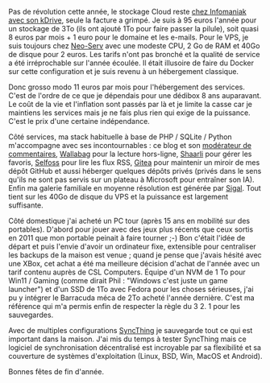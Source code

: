 <!-- title: Bilan hébergement 2023 -->

<!-- category: Hébergement -->

Pas de révolution cette année, le stockage Cloud reste [chez Infomaniak avec son kDrive](https://www.infomaniak.com), seule la facture a grimpé. Je suis à 95 euros l'année pour un stockage de 3To (ils ont ajouté 1To pour faire passer la pilule), soit quasi 8 euros par mois + 1 euro pour le domaine et les e-mails. Pour le VPS, je suis toujours chez [Neo-Serv](https://neo-serv.fr/) avec une modeste CPU, 2 Go de RAM et 40Go de disque pour 2 euros. Les tarifs n'ont pas bronché et la qualité de service a été irréprochable sur l'année écoulée. Il était illusoire de faire du Docker sur cette configuration et je suis revenu à un hébergement classique. 

Donc grosso modo 11 euros par mois pour l'hébergement des services. C'est de l'ordre de ce que je dépendais pour une dédibox 8 ans auparavant. Le coût de la vie et l'inflation sont  passés par là et je limite la casse car je maintiens les services mais je ne fais plus rien qui exige de la puissance. C'est le prix d'une certaine indépendance. 

 Côté services, ma stack habituelle à base de PHP / SQLite / Python m'accompagne avec ses incontournables : ce blog et son [modérateur de commentaires](https://github.com/kianby/stacosys/), [Wallabag](https://wallabag.org/) pour la lecture hors-ligne, [Shaarli](https://shaarli.readthedocs.io) pour gérer les favoris, [Selfoss](https://selfoss.aditu.de/) pour lire les flux RSS, [Gitea](https://about.gitea.com/) pour maintenir un miroir de mes dépôt GitHub et aussi héberger quelques dépôts privés (privés dans le sens qu'ils ne sont pas servis sur un plateau à Microsoft pour entraîner son IA). Enfin ma galerie familiale en moyenne résolution est générée par [Sigal](https://sigal.saimon.org/en/latest/). Tout tient sur les 40Go de disque du VPS et la puissance est largement suffisante.

Côté domestique j'ai acheté un PC tour (après 15 ans en mobilité sur des portables). D'abord pour jouer avec des jeux plus récents que ceux sortis en 2011 que mon portable peinait à faire tourner ;-) Bon c'était l'idée de départ et puis l'envie d'avoir un ordinateur fixe, extensible pour centraliser les backups de la maison est venue ; quand je pense que j'avais hésité avec une XBox, cet achat a été ma meilleure décision d'achat de l'année avec un tarif contenu auprès de CSL Computers. Équipe d'un NVM de 1 To pour  Win11 / Gaming (comme dirait Phil : "Windows c'est juste un game launcher") et d'un SSD de 1To avec Fedora pour les choses sérieuses, j'ai pu y intégrer le Barracuda méca de 2To acheté l'année dernière. C'est ma référence qui m'a permis enfin de respecter la règle du 3 2. 1 pour les sauvegardes. 

Avec de multiples configurations [SyncThing](https://syncthing.net/) je sauvegarde tout ce qui est important dans la maison. J'ai mis du temps à tester SyncThing mais ce logiciel de synchronisation décentralisé est incroyable par sa flexibilité et sa couverture de systèmes d'exploitation (Linux, BSD, Win, MacOS et Android).

Bonnes fêtes de fin d'année.
